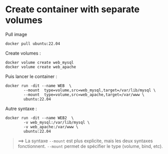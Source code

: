 # Create container with separate volumes
Pull image

```text-x-sh
docker pull ubuntu:22.04
```

Create volumes :

```text-x-sh
docker volume create web_mysql
docker volume create web_apache
```

Puis lancer le container :

```text-x-sh
docker run -dit --name WEB  \
		--mount  type=volume,src=web_mysql,target=/var/lib/mysql \
		--mount  type=volume,src=web_apache,target=/var/www \
		ubuntu:22.04
```

Autre syntaxe :

```text-x-sh
docker run -dit --name WEB2  \
		-v web_mysql:/var/lib/mysql \
		-v web_apache:/var/www \
		ubuntu:22.04
```

> \==> La syntaxe `--mount` est plus explicite, mais les deux syntaxes fonctionnent. `--mount` permet de spécifier le type (volume, bind, etc).